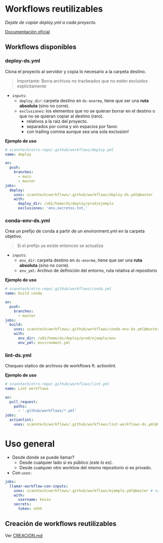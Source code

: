# Workflows reutilizables

*Dejate de copiar deploy.yml a cada proyecto.*

[Documentación oficial](https://docs.github.com/en/actions/using-workflows/reusing-workflows)


## Workflows disponibles

### deploy-ds.yml

Clona el proyecto al servidor y copia lo necesario a la carpeta destino.

> Importante: Borra archivos no trackeados que no estén excluidos explícitamente

- `inputs`:
  - `deploy_dir`: carpeta destino en `ds-enorme`, tiene que ser una **ruta absoluta** (sino no corre).
  - `exclusiones`: los elementos que no se quieran borrar en el destino o que no se quieran copiar al destino (raro).
    - relativos a la raíz del proyecto.
    - separados por coma y sin espacios por favor.
    - con trailing comma aunque sea una sola exclusión!

**Ejemplo de uso**
```yaml
# scanntech/otro-repo/.github/workflows/deploy.yml
name: deploy

on:
  push:
    branches:
      - main
      - master
jobs:
  deploy:
    uses: scanntech/workflows/.github/workflows/deploy-ds.yml@master
    with:
      deploy_dir: /u01/home/ds/deploy/prod/ejemplo 
      exclusiones: 'env,secretos.txt,'
```

### conda-env-ds.yml

Crea un prefijo de conda a partir de un environment.yml en la carpeta objetivo.

> Si el prefijo ya existe entonces se actualiza

- `inputs`:
  - `env_dir`: carpeta destino en `ds-enorme`, tiene que ser una **ruta absoluta** (sino no corre).
  - `env_yml`: Archivo de definición del entorno, ruta relativa al repositorio

**Ejemplo de uso**
```yaml
# scanntech/otro-repo/.github/workflows/conda.yml
name: build conda

on:
  push:
    branches:
      - master
jobs:
  build:
    uses: scanntech/workflows/.github/workflows/conda-env-ds.yml@master
    with:
      env_dir: /u01/home/ds/deploy/prod/ejemplo/env 
      env_yml: environment.yml
```

### lint-ds.yml

Chequeo statico de archivos de workflows ft. actionlint.

**Ejemplo de uso**
```yaml
# scanntech/otro-repo/.github/workflows/lint.yml
name: Lint workflows

on:
  pull_request:
    paths:
      - '.github/workflows/*.yml'
jobs:
  actionlint:
    uses: scanntech/workflows/.github/workflows/lint-workflows-ds.yml@master
```

# Uso general

- Desde dónde se puede llamar?
    - Desde cualquier lado si es público *(este lo es)*.
    - Desde cualquier otro worklow del mismo repositorio si es privado.
- Con `uses`:
```yaml
jobs:
  llamar-workflow-con-inputs:
    uses: scanntech/workflows/.github/workflows/ejemplo.yml@master # se puede usar otra @rama o @tag
    with:
      username: kevin
    secrets:
      token: shhh
```

## Creación de workflows reutilizables

Ver [CREACION.md](CREACION.md)
